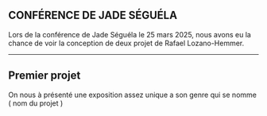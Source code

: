 ## CONFÉRENCE DE JADE SÉGUÉLA

Lors de la conférence de Jade Séguéla le 25 mars 2025, nous avons eu la chance de voir la conception de deux projet de Rafael Lozano-Hemmer. 

---
## Premier projet

On nous à présenté une exposition assez unique a son genre qui se nomme ( nom du projet )


